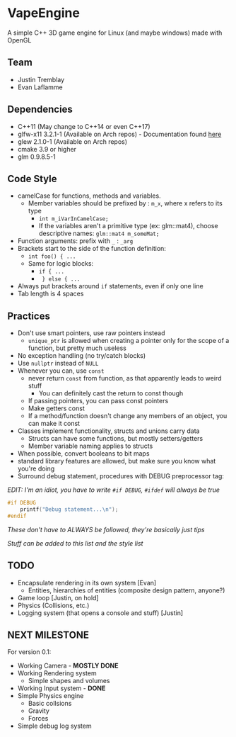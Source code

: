# VapeEngine

A simple C++ 3D game engine for Linux (and maybe windows) made with OpenGL

## Team

* Justin Tremblay
* Evan Laflamme

## Dependencies

* C++11 (May change to C++14 or even C++17)
* glfw-x11 3.2.1-1 (Available on Arch repos) - Documentation found [here](http://www.glfw.org/docs/latest/)
* glew 2.1.0-1 (Available on Arch repos)
* cmake 3.9 or higher
* glm 0.9.8.5-1

## Code Style

* camelCase for functions, methods and variables.
    * Member variables should be prefixed by : `m_x`, where x refers to its type
        * `int m_iVarInCamelCase;`
        * If the variables aren't a primitive type (ex: glm::mat4), choose descriptive names: `glm::mat4 m_someMat;`
* Function arguments: prefix with `_` : `_arg`
* Brackets start to the side of the function definition:
    * `int foo() { ...`
    * Same for logic blocks:
        * `if { ...`
        * ` } else { ...`
* Always put brackets around `if` statements, even if only one line
* Tab length is 4 spaces

## Practices

* Don't use smart pointers, use raw pointers instead
    * `unique_ptr` is allowed when creating a pointer only for the scope of a function, but pretty much useless
* No exception handling (no try/catch blocks)
* Use `nullptr` instead of `NULL`
* Whenever you can, use `const`
    * never return `const` from function, as that apparently leads to weird stuff
        * You can definitely cast the return to const though
    * If passing pointers, you can pass const pointers
    * Make getters const
    * If a method/function doesn't change any members of an object, you can make it const
* Classes implement functionality, structs and unions carry data
    * Structs can have some functions, but mostly setters/getters
    * Member variable naming applies to structs
* When possible, convert booleans to bit maps
* standard library features are allowed, but make sure you know what you're doing
* Surround debug statement, procedures with DEBUG preprocessor tag:

*EDIT: I'm an idiot, you have to write `#if DEBUG`, `#ifdef` will always be true*

```C++
#if DEBUG
    printf("Debug statement...\n");
#endif
```

*These don't have to ALWAYS be followed, they're basically just tips*

*Stuff can be added to this list and the style list*

## TODO

* Encapsulate rendering in its own system [Evan]
    * Entities, hierarchies of entities (composite design pattern, anyone?)
* Game loop [Justin, on hold]
* Physics (Collisions, etc.)
* Logging system (that opens a console and stuff) [Justin]

## NEXT MILESTONE

For version 0.1:

* Working Camera - **MOSTLY DONE**
* Working Rendering system
    * Simple shapes and volumes
* Working Input system - **DONE**
* Simple Physics engine
    * Basic collsions
    * Gravity
    * Forces
* Simple debug log system

